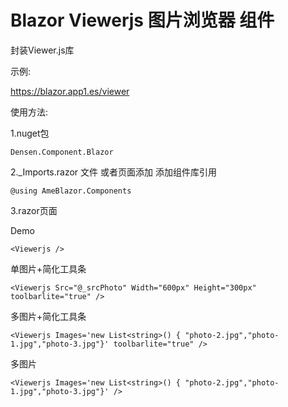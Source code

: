 # Blazor Viewerjs 图片浏览器 组件

封装Viewer.js库

示例:

https://blazor.app1.es/viewer

使用方法:

1.nuget包

```Densen.Component.Blazor```

2._Imports.razor 文件 或者页面添加 添加组件库引用

```@using AmeBlazor.Components```


3.razor页面

Demo

```<Viewerjs />```

单图片+简化工具条

```<Viewerjs Src="@_srcPhoto" Width="600px" Height="300px" toolbarlite="true" />```

多图片+简化工具条

```<Viewerjs Images='new List<string>() { "photo-2.jpg","photo-1.jpg","photo-3.jpg"}' toolbarlite="true" />```

多图片

```<Viewerjs Images='new List<string>() { "photo-2.jpg","photo-1.jpg","photo-3.jpg"}' />```

